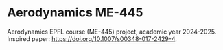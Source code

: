 # Aerodynamics ME-445

Aerodynamics EPFL course (ME-445) project, academic year 2024-2025. Inspired paper: https://doi.org/10.1007/s00348-017-2429-4.
